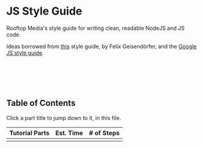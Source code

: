 # JS Style Guide
Rooftop Media's style guide for writing clean, readable NodeJS and JS code.

Ideas borrowed from [this](https://github.com/felixge/node-style-guide#write-small-functions) style guide, by Felix Geisendörfer, and the [Google JS style guide](https://google.github.io/styleguide/jsguide.html).

<br/><br/><br/><br/>

##  Table of Contents

Click a part title to jump down to it, in this file.

| Tutorial Parts              | Est. Time | # of Steps |
| --------------------------- | ------ | ---------- |
|  |  |  |

<h3></h3>
